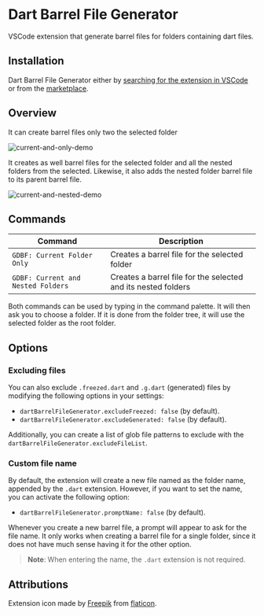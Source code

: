 # Dart Barrel File Generator

VSCode extension that generate barrel files for folders containing dart files.

## Installation

Dart Barrel File Generator either by [searching for the extension in VSCode](https://code.visualstudio.com/docs/editor/extension-gallery#_search-for-an-extension) or from the [marketplace](https://marketplace.visualstudio.com/).

## Overview

It can create barrel files only two the selected folder

![current-and-only-demo](https://raw.githubusercontent.com/mikededo/dartBarrelFileGenerator/master/assets/current-only.gif)

It creates as well barrel files for the selected folder and all the nested folders from the selected. Likewise, it also adds the nested folder barrel file to its parent barrel file.

![current-and-nested-demo](https://raw.githubusercontent.com/mikededo/dartBarrelFileGenerator/master/assets/current-and-nested.gif)

## Commands

| Command                            | Description                                                   |
| ---------------------------------- | ------------------------------------------------------------- |
| `GDBF: Current Folder Only`        | Creates a barrel file for the selected folder                 |
| `GDBF: Current and Nested Folders` | Creates a barrel file for the selected and its nested folders |

Both commands can be used by typing in the command palette. It will then ask you to choose a folder. If it is done from the folder tree, it will use the selected folder as the root folder.

## Options

### Excluding files

You can also exclude `.freezed.dart` and `.g.dart` (generated) files by modifying the following options in your settings:

- `dartBarrelFileGenerator.excludeFreezed: false` (by default).
- `dartBarrelFileGenerator.excludeGenerated: false` (by default).

Additionally, you can create a list of glob file patterns to exclude with the `dartBarrelFileGenerator.excludeFileList`.

### Custom file name

By default, the extension will create a new file named as the folder name, appended by the `.dart` extension. However, if you want to set the name, you can activate the following option:

- `dartBarrelFileGenerator.promptName: false` (by default).

Whenever you create a new barrel file, a prompt will appear to ask for the file name. It only works when creating a barrel file for a single folder, since it does not have much sense having it for the other option.

> **Note**: When entering the name, the `.dart` extension is not required.

## Attributions

Extension icon made by [Freepik](https://www.flaticon.com/authors/freepik) from [flaticon](www.flaticon.com).
